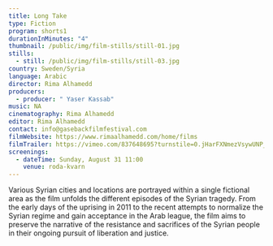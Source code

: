 ```yaml
---
title: Long Take
type: Fiction
program: shorts1
durationInMinutes: "4"
thumbnail: /public/img/film-stills/still-01.jpg
stills:
  - still: /public/img/film-stills/still-03.jpg
country: Sweden/Syria
language: Arabic
director: Rima Alhamedd
producers:
  - producer: " Yaser Kassab"
music: NA
cinematography: Rima Alhamedd
editor: Rima Alhamedd
contact: info@gasebackfilmfestival.com
filmWebsite: https://www.rimaalhamedd.com/home/films
filmTrailer: https://vimeo.com/837648695?turnstile=0.jHarFXNmezVsywUNP_RmytzyBjU932yLn-B78NI13WDrnfogiz16xlZx7RZ9m1E58-ixeFC08hkQoOyktF2_T325nyY6776S7qkPmJK5C0fWM01bo-2oQzTn6E_Vssvvsbjv5q0o432AvBG0W2EGP1c_3u6NuR0iYH2vURGStxtnuz0vWcwl6aI-5lqPVABulJtauq4yVEfexVhYM_ywihborfKP_ICNWQOJYOiYiA2xOICl90iEPS4N2hU4JgBvxhKrdwLH5ODNUv0H7Tqi8F0rymsP6WmR45eogLOSNd7a4f5lugvlKG4se4rmIfCefrG9ORdhQqxEJu27QVXc_w8vv0zmEo-s2mSfmNL5_VtpX10APn0YI9ZKhhvmaOmb902uSkkJnsPjIfG86iq-HNJFJK__tUFmblq3w_zAxRCZE_gFte5NqjBaK-h1-tm2nvdNjjdINdiAqOUjUL725yLX4NSviLHMgqimV73MZPYhhCUCSUkduDM6MjGib_Oq9rYZZo0oHGDnONBe-MA3WVH2nHkDsxuVLjjUtnQxcPIbmo4lmjpsvJs_Xt0QNmn6ASv-OXw9H4y0wgj124kXYBbT0EQVRr22jsTHrjysXSWs8yqCZqGTh2QbRneISobOzatTg49-TbKmlPOj1D2kFGNj5q_DR-CATKMWB7oMDEIk2LwnQgMHz2s-bY6IfCGtQlOz90jtRtb6Pf5qielyN4DDNsk5wtxKBfuTeetN_kxalB44qGjZTu3EdS98wgj2y7BTQafcdfH-dJxARgNvpAaM5P7j9PtWEaIkcKf_tgFd45AByJdZGjlIZoaeh8yGKIMB6E62mEmooM0QD_ReY27ImJRPWxcnEVve7zOKp5IG3Nh0wTEEYBgjHADTp41AX48vUsdLyqKNrshWOllUnTbXl2F7qb8P_cJgiS73-S6lkutGf77DaECzku4WKasi.8Y2ML6msHGlO8L8uR3BznQ.4bd9f0f2397dea9de373bf93d802a363f7212e1830ab0e0ea9a457da34f45f6f
screenings:
  - dateTime: Sunday, August 31 11:00
    venue: roda-kvarn
---
```

Various Syrian cities and locations are portrayed within a single fictional area as the film unfolds the different episodes of the Syrian tragedy. From the early days of the uprising in 2011 to the recent attempts to normalize the Syrian regime and gain acceptance in the Arab league, the film aims to preserve the narrative of the resistance and sacrifices of the Syrian people in their ongoing pursuit of liberation and justice.